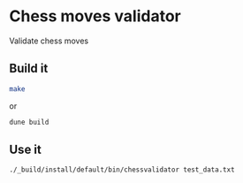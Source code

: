 # Chess moves validator

Validate chess moves

## Build it

```bash
make
```

or

```bash
dune build
```

## Use it

```bash
./_build/install/default/bin/chessvalidator test_data.txt
```
